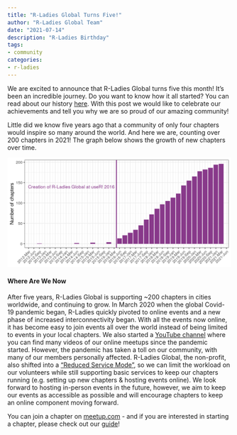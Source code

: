 ```yaml
---
title: "R-Ladies Global Turns Five!"
author: "R-Ladies Global Team"
date: "2021-07-14"
description: "R-Ladies Birthday"
tags: 
- community
categories:
- r-ladies
---
```


We are excited to announce that R-Ladies Global turns five this month! It’s been an incredible journey. 
Do you want to know how it all started? You can read about our history [here](https://rladies.org/about-us/history/). 
With this post we would like to celebrate our achievements and tell you why we are so proud of our amazing community!  

Little did we know five years ago that a community of only four chapters would inspire so many around the world. 
And here we are, counting over 200 chapters in 2021! 
The graph below shows the growth of new chapters over time.

![A bar chart showing the steady increase in R-Ladies chapters since the creating of the global organisation to around 200 chapters in 2021.](bday-2021.png)

#### Where Are We Now

After five years, R-Ladies Global is supporting ~200 chapters in cities worldwide, and continuing to grow. 
In March 2020 when the global Covid-19 pandemic began, R-Ladies quickly pivoted to online events and a new phase of increased interconnectivity began. 
With all the events now online, it has become easy to join events all over the world instead of being limited to events in your local chapters. 
We also started a [YouTube channel](https://www.youtube.com/channel/UCDgj5-mFohWZ5irWSFMFcng) where you can find many videos of our online meetups since the pandemic started.
However, the pandemic has taken a toll on our community, with many of our members personally affected. 
R-Ladies Global, the non-profit, also shifted into a [“Reduced Service Mode”](https://blog.rladies.org/post/2020-11-23-reduced-service-note/), so we can limit the workload on our volunteers while still supporting basic services to keep our chapters running (e.g. setting up new chapters & hosting events online).
We look forward to hosting in-person events in the future, however, we aim to keep our events as accessible as possible and will encourage chapters to keep an online component moving forward. 

You can join a chapter on [meetup.com](https://www.meetup.com/pro/rladies/) - and if you are interested in starting a chapter, please check out our [guide](https://guide.rladies.org/)!



